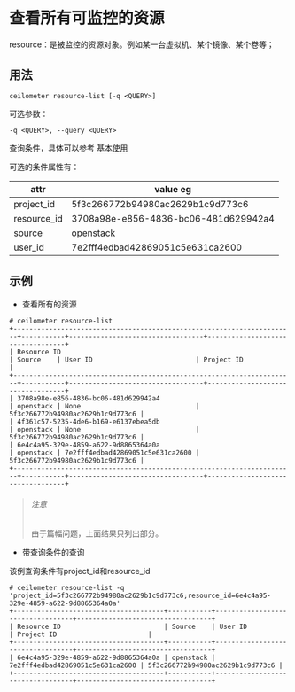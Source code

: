 # 查看所有可监控的资源 #

resource：是被监控的资源对象。例如某一台虚拟机、某个镜像、某个卷等；

## 用法 ##

`ceilometer resource-list [-q <QUERY>]`

可选参数：

`-q <QUERY>, --query <QUERY>`

查询条件，具体可以参考 [基本使用](./basic_usage.md)

可选的条件属性有：

| attr | value eg |
| --- | --- |
| project_id | 5f3c266772b94980ac2629b1c9d773c6 |
| resource_id | 3708a98e-e856-4836-bc06-481d629942a4 |
| source | openstack |
| user_id | 7e2fff4edbad42869051c5e631ca2600 |

## 示例 ##

* 查看所有的资源

```
# ceilometer resource-list
+-----------------------------------------------------------------------+-----------+----------------------------------+----------------------------------+
| Resource ID                                                           | Source    | User ID                          | Project ID                       |
+-----------------------------------------------------------------------+-----------+----------------------------------+----------------------------------+
| 3708a98e-e856-4836-bc06-481d629942a4                                  | openstack | None                             | 5f3c266772b94980ac2629b1c9d773c6 |
| 4f361c57-5235-4de6-b169-e6137ebea5db                                  | openstack | None                             | 5f3c266772b94980ac2629b1c9d773c6 |
| 6e4c4a95-329e-4859-a622-9d8865364a0a                                  | openstack | 7e2fff4edbad42869051c5e631ca2600 | 5f3c266772b94980ac2629b1c9d773c6 |
+-----------------------------------------------------------------------+-----------+----------------------------------+----------------------------------+
```

> ###### 注意
> 由于篇幅问题，上面结果只列出部分。

* 带查询条件的查询

该例查询条件有project_id和resource_id

```
# ceilometer resource-list -q 'project_id=5f3c266772b94980ac2629b1c9d773c6;resource_id=6e4c4a95-329e-4859-a622-9d8865364a0a'
+--------------------------------------+-----------+----------------------------------+----------------------------------+
| Resource ID                          | Source    | User ID                          | Project ID                       |
+--------------------------------------+-----------+----------------------------------+----------------------------------+
| 6e4c4a95-329e-4859-a622-9d8865364a0a | openstack | 7e2fff4edbad42869051c5e631ca2600 | 5f3c266772b94980ac2629b1c9d773c6 |
+--------------------------------------+-----------+----------------------------------+----------------------------------+
```
